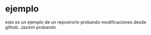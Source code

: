 # ejemplo
esto es un ejemplo de un reposirorio 
probando modificaciones desde github.
Jazmin probando

